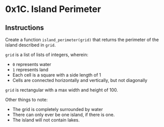 # 0x1C. Island Perimeter

## Instructions

Create a function `island_perimeter(grid)` that returns the perimeter of the island described in `grid`.

`grid` is a list of lists of integers, wherein:

- `0` represents water
- `1` represents land
- Each cell is a square with a side length of 1
- Cells are connected horizontally and vertically, but not diagonally

`grid` is rectangular with a max width and height of 100.

Other things to note:

- The grid is completely surrounded by water
- There can only ever be one island, if there is one.
- The island will not contain lakes.
